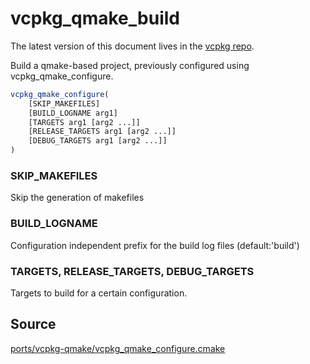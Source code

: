 # vcpkg_qmake_build

The latest version of this document lives in the [vcpkg repo](https://github.com/Microsoft/vcpkg/blob/master/docs/maintainers/ports/vcpkg-qmake/vcpkg_qmake_build.md).

Build a qmake-based project, previously configured using vcpkg_qmake_configure.

```cmake
vcpkg_qmake_configure(
    [SKIP_MAKEFILES]
    [BUILD_LOGNAME arg1]
    [TARGETS arg1 [arg2 ...]]
    [RELEASE_TARGETS arg1 [arg2 ...]]
    [DEBUG_TARGETS arg1 [arg2 ...]]
)
```

### SKIP_MAKEFILES
Skip the generation of makefiles

### BUILD_LOGNAME
Configuration independent prefix for the build log files (default:'build')

### TARGETS, RELEASE\_TARGETS, DEBUG\_TARGETS
Targets to build for a certain configuration.

## Source
[ports/vcpkg-qmake/vcpkg\_qmake\_configure.cmake](https://github.com/Microsoft/vcpkg/blob/master/ports/vcpkg-qmake/vcpkg_qmake_build.cmake)
